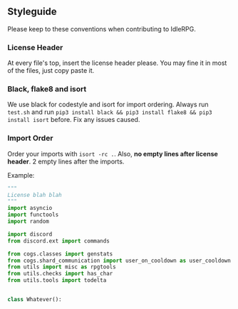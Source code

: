 ## Styleguide

Please keep to these conventions when contributing to IdleRPG.

### License Header

At every file's top, insert the license header please. You may fine it in most of the files, just copy paste it.

### Black, flake8 and isort

We use black for codestyle and isort for import ordering.
Always run `test.sh` and run `pip3 install black && pip3 install flake8 && pip3 install isort` before. Fix any issues caused.

### Import Order

Order your imports with `isort -rc .`.
Also, **no empty lines after license header**.
2 empty lines after the imports.


Example:

```py
"""
License blah blah
"""
import asyncio
import functools
import random

import discord
from discord.ext import commands

from cogs.classes import genstats
from cogs.shard_communication import user_on_cooldown as user_cooldown
from utils import misc as rpgtools
from utils.checks import has_char
from utils.tools import todelta


class Whatever():
```
